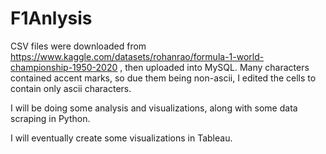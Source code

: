 # F1Anlysis

CSV files were downloaded from https://www.kaggle.com/datasets/rohanrao/formula-1-world-championship-1950-2020 , then uploaded into MySQL. Many characters contained accent marks, so due them being non-ascii, I edited the cells to contain only ascii characters.

I will be doing some analysis and visualizations, along with some data scraping in Python.

I will eventually create some visualizations in Tableau.
